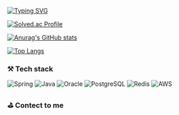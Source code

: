 [![Typing SVG](https://readme-typing-svg.demolab.com?font=Fira+Code&size=24&duration=2500&pause=700&color=C660F7&width=435&lines=Welcome+to+donghwan's+github!!;%EC%A6%90%EA%B8%B0%EB%8A%94+%EA%B0%9C%EB%B0%9C%EC%9E%90+%EB%8F%99%ED%99%98%EC%9E%85%EB%8B%88%EB%8B%A4++%F0%9F%99%82)](https://git.io/typing-svg)

[![Solved.ac Profile](http://mazassumnida.wtf/api/v2/generate_badge?boj=cdhcsh)](https://solved.ac/cdhcsh/)

[![Anurag's GitHub stats](https://github-readme-stats.vercel.app/api?username=cdhcsh&theme=github_dark)](https://github.com/anuraghazra/github-readme-stats)

[![Top Langs](https://github-readme-stats.vercel.app/api/top-langs/?username=cdhcsh&layout=compact&theme=github_dark)](https://github.com/anuraghazra/github-readme-stats)


###  ⚒️ Tech stack
![Spring](https://img.shields.io/badge/Spring-6DB33F?style=for-the-badge&logo=spring&logoColor=white)
![Java](https://img.shields.io/badge/Java-007396?style=for-the-badge&logo=java&logoColor=white)
![Oracle](https://img.shields.io/badge/Oracle-F80000?style=for-the-badge&logo=oracle&logoColor=white)
![PostgreSQL](https://img.shields.io/badge/PostgreSQL-4169E1?style=for-the-badge&logo=postgresql&logoColor=white)
![Redis](https://img.shields.io/badge/Redis-DC382D?style=for-the-badge&logo=redis&logoColor=white)
![AWS](https://img.shields.io/badge/AWS-232F3E?style=for-the-badge&logo=amazon-aws&logoColor=white)

### ⛳️ Contect to me
